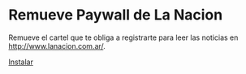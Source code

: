 # Remueve Paywall de La Nacion
Remueve el cartel que te obliga a registrarte para leer las noticias en http://www.lanacion.com.ar/.

[Instalar](https://cdn.rawgit.com/lbarrios/remueve-paywall-la-nacion/master/lanacion.user.js)
